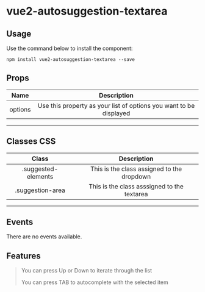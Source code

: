 # vue2-autosuggestion-textarea

## Usage

Use the command below to install the component:
```
npm install vue2-autosuggestion-textarea --save
```

## Props

| Name | Description |
| :---: | :---: | 
| options | Use this property as your list of options you want to be displayed |

---

## Classes CSS

| Class | Description |
| :---: | :---: | 
| .suggested-elements | This is the class assigned to the dropdown |
| .suggestion-area | This is the class asssigned to the textarea |

---

## Events

There are no events available.


## Features

> You can press Up or Down to iterate through the list
>
> You can press TAB to autocomplete with the selected item